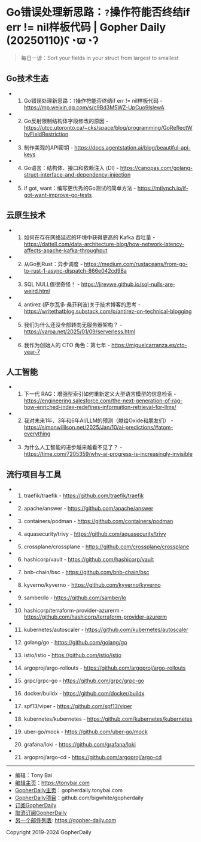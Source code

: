 # Go错误处理新思路：`?`操作符能否终结if err != nil样板代码 | Gopher Daily (20250110)ʕ◔ϖ◔ʔ

>每日一谚：Sort your fields in your struct from largest to smallest

## Go技术生态


- 1. Go错误处理新思路：`?`操作符能否终结if err != nil样板代码 - https://mp.weixin.qq.com/s/c9Bd3M5WZ-UpCuo9lslewA

- 2. Go反射限制结构体字段修改的原因 - https://utcc.utoronto.ca/~cks/space/blog/programming/GoReflectWhyFieldRestriction

- 3. 制作美观的API密钥 - https://docs.agentstation.ai/blog/beautiful-api-keys

- 4. Go语言：结构体、接口和依赖注入 (DI) - https://canopas.com/golang-struct-interface-and-dependency-injection

- 5. if got, want：编写更优秀的Go测试的简单方法 - https://mtlynch.io/if-got-want-improve-go-tests


## 云原生技术


- 1. 如何在存在网络延迟的环境中获得更高的 Kafka 吞吐量 - https://dattell.com/data-architecture-blog/how-network-latency-affects-apache-kafka-throughput

- 2. 从Go到Rust：异步调度 - https://medium.com/rustaceans/from-go-to-rust-1-async-dispatch-866e042cd98a

- 3. SQL NULL值很奇怪！ - https://jirevwe.github.io/sql-nulls-are-weird.html

- 4. antirez (萨尔瓦多·桑菲利波)关于技术博客的思考 - https://writethatblog.substack.com/p/antirez-on-technical-blogging

- 5. 我们为什么还没全部转向无服务器架构？ - https://varoa.net/2025/01/09/serverless.html

- 6. 我作为创始人的 CTO 角色：第七年 - https://miguelcarranza.es/cto-year-7


## 人工智能


- 1. 下一代 RAG：增强型索引如何重新定义大型语言模型的信息检索 - https://engineering.salesforce.com/the-next-generation-of-rag-how-enriched-index-redefines-information-retrieval-for-llms/

- 2. 我对未来1年、3年和6年AI/LLM的预测（献给Oxide和朋友们） - https://simonwillison.net/2025/Jan/10/ai-predictions/#atom-everything

- 3. 为什么人工智能的进步越来越看不见了？ - https://time.com/7205359/why-ai-progress-is-increasingly-invisible


## 流行项目与工具


- 1. traefik/traefik - https://github.com/traefik/traefik

- 2. apache/answer - https://github.com/apache/answer

- 3. containers/podman - https://github.com/containers/podman

- 4. aquasecurity/trivy - https://github.com/aquasecurity/trivy

- 5. crossplane/crossplane - https://github.com/crossplane/crossplane

- 6. hashicorp/vault - https://github.com/hashicorp/vault

- 7. bnb-chain/bsc - https://github.com/bnb-chain/bsc

- 8. kyverno/kyverno - https://github.com/kyverno/kyverno

- 9. samber/lo - https://github.com/samber/lo

- 10. hashicorp/terraform-provider-azurerm - https://github.com/hashicorp/terraform-provider-azurerm

- 11. kubernetes/autoscaler - https://github.com/kubernetes/autoscaler

- 12. golang/go - https://github.com/golang/go

- 13. istio/istio - https://github.com/istio/istio

- 14. argoproj/argo-rollouts - https://github.com/argoproj/argo-rollouts

- 15. grpc/grpc-go - https://github.com/grpc/grpc-go

- 16. docker/buildx - https://github.com/docker/buildx

- 17. spf13/viper - https://github.com/spf13/viper

- 18. kubernetes/kubernetes - https://github.com/kubernetes/kubernetes

- 19. uber-go/mock - https://github.com/uber-go/mock

- 20. grafana/loki - https://github.com/grafana/loki

- 21. argoproj/argo-cd - https://github.com/argoproj/argo-cd


----

- 编辑：Tony Bai
- [编辑主页](https://tonybai.com)：https://tonybai.com
- [GopherDaily主页](https://gopherdaily.tonybai.com)：gopherdaily.tonybai.com
- [GopherDaily项目](https://github.com/bigwhite/gopherdaily)：github.com/bigwhite/gopherdaily
- [订阅GopherDaily](https://gopherdaily.tonybai.com/subscribe)
- [取消订阅GopherDaily](https://gopherdaily.tonybai.com/unsubscribe)
- [另一个邮件列表](https://gopher-daily.com): https://gopher-daily.com

Copyright 2019-2024 GopherDaily

